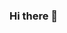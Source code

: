 ### Hi there 👋

<!--
- ![visitors](https://visitor-badge.glitch.me/badge?page_id=whitelionx.visitor-badge)

- ![My github stats](https://github-readme-stats.vercel.app/api?username=NoorAhmd&count_private=true&show_icons=true&layout=default)
-->
<!--
**NoorAhmd/NoorAhmd** is a ✨ _special_ ✨ repository because its `README.md` (this file) appears on your GitHub profile.

Here are some ideas to get you started:

- 🔭 I’m currently working on ...
- 🌱 I’m currently learning ...
- 👯 I’m looking to collaborate on ...
- 🤔 I’m looking for help with ...
- 💬 Ask me about ...
- 📫 How to reach me: ...
- 😄 Pronouns: ...
- ⚡ Fun fact: ...
-->
